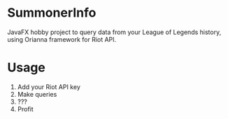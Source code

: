 # SummonerInfo
JavaFX hobby project to query data from your League of Legends history, using Orianna framework for Riot API.

# Usage
1. Add your Riot API key
2. Make queries
3. ???
4. Profit
